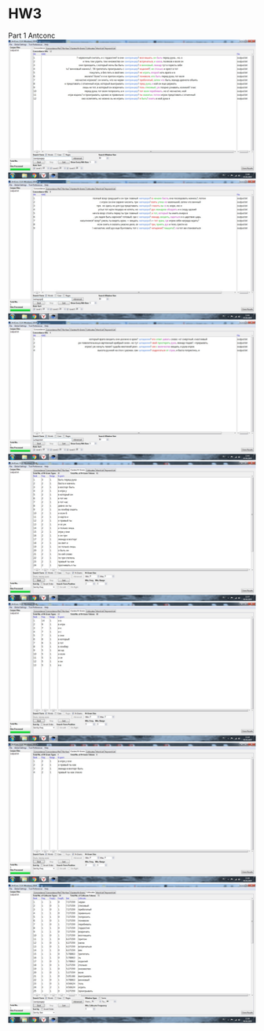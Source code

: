 # HW3
Part 1 Antconc
![](concordance1.jpg)
![](concordance2.jpg)
![](concordance3.jpg)
![](clusters1.jpg)
![](clusters2.jpg)
![](clusters3.jpg)
![](collocates1.jpg)
